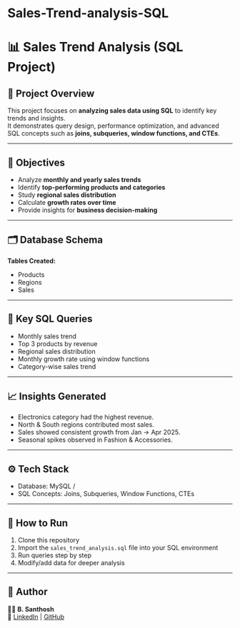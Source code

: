 # Sales-Trend-analysis-SQL


# 📊 Sales Trend Analysis (SQL Project)

## 📌 Project Overview  
This project focuses on **analyzing sales data using SQL** to identify key trends and insights.  
It demonstrates query design, performance optimization, and advanced SQL concepts such as **joins, subqueries, window functions, and CTEs**.  

---

## 🎯 Objectives  
- Analyze **monthly and yearly sales trends**  
- Identify **top-performing products and categories**  
- Study **regional sales distribution**  
- Calculate **growth rates over time**  
- Provide insights for **business decision-making**  

---

## 🗂️ Database Schema  

**Tables Created:**  
- Products  
- Regions  
- Sales  

---

## 📝 Key SQL Queries  
- Monthly sales trend  
- Top 3 products by revenue  
- Regional sales distribution  
- Monthly growth rate using window functions  
- Category-wise sales trend  

---

## 📈 Insights Generated  
- Electronics category had the highest revenue.  
- North & South regions contributed most sales.  
- Sales showed consistent growth from Jan → Apr 2025.  
- Seasonal spikes observed in Fashion & Accessories.  

---

## ⚙️ Tech Stack  
- Database: MySQL / 
- SQL Concepts: Joins, Subqueries, Window Functions, CTEs  

---

## 🚀 How to Run  
1. Clone this repository  
2. Import the `sales_trend_analysis.sql` file into your SQL environment  
3. Run queries step by step  
4. Modify/add data for deeper analysis  

---

## 📌 Author  
👨‍💻 **B. Santhosh**  
🔗 [LinkedIn](https://linkedin.com/in/b-santhosh-kumar-120a3a13b) | [GitHub](https://github.com/BakiSanthoshKumar98)
